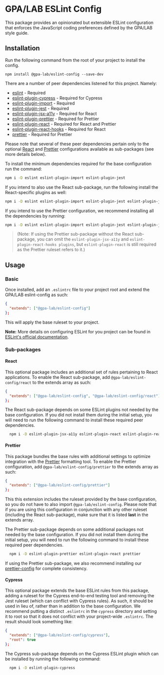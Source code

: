 # GPA/LAB ESLint Config

This package provides an opinionated but extensible ESLint configuration that enforces the JavaScript coding preferences defined by the GPA/LAB style guide.

## Installation

Run the following command from the root of your project to install the config.

`npm install @gpa-lab/eslint-config --save-dev`

There are a number of peer dependencies listened for this project. Namely:

- [eslint](https://eslint.org/docs/) - Required
- [eslint-plugin-cypress](https://github.com/cypress-io/eslint-plugin-cypress) - Required for Cypress
- [eslint-plugin-import](https://github.com/benmosher/eslint-plugin-import) - Required
- [eslint-plugin-jest](https://www.npmjs.com/package/eslint-plugin-jest) - Required
- [eslint-plugin-jsx-a11y](https://github.com/evcohen/eslint-plugin-jsx-a11y) - Required for React
- [eslint-plugin-prettier](https://github.com/prettier/eslint-plugin-prettier) - Required for Prettier
- [eslint-plugin-react](https://github.com/yannickcr/eslint-plugin-react) - Required for React and Prettier
- [eslint-plugin-react-hooks](https://github.com/facebook/react/tree/master/packages/eslint-plugin-react-hooks) - Required for React
- [prettier](https://prettier.io/docs/en/) - Required for Prettier

Please note that several of these peer dependencies pertain only to the optional [React](#React) and [Prettier](#Prettier) configurations available as sub-packages (see more details below).

To install the minimum dependencies required for the base configuration run the command:

```bash
npm i -D eslint eslint-plugin-import eslint-plugin-jest
```

If you intend to also use the React sub-package, run the following install the React-specific plugins as well:

```bash
npm i -D eslint eslint-plugin-import eslint-plugin-jest eslint-plugin-jsx-a11y eslint-plugin-react eslint-plugin-react-hooks
```

If you intend to use the Prettier configuration, we recommend installing all the dependencies by running:

```bash
npm i -D eslint eslint-plugin-import eslint-plugin-jest eslint-plugin-jsx-a11y eslint-plugin-prettier eslint-plugin-react eslint-plugin-react-hooks prettier
```

> (Note: If using the Prettier sub-package without the React sub-package, you can omit the `eslint-plugin-jsx-a11y` and `eslint-plugin-react-hooks plugins`, but `eslint-plugin-react` is still required as the Prettier ruleset refers to it.)

## Usage

### Basic

Once installed, add an `.eslintrc` file to your project root and extend the GPA/LAB eslint-config as such:

```json
{
  "extends": ["@gpa-lab/eslint-config"]
};
```

This will apply the base ruleset to your project.

**Note:** More details on configuring ESLint for you project can be found in [ESLint's official documentation](https://eslint.org/docs/user-guide/configuring).

### Sub-packages

#### React

This optional package includes an additional set of rules pertaining to React applications. To enable the React sub-package, add `@gpa-lab/eslint-config/react` to the extends array as such:

```json
{
  "extends": ["@gpa-lab/eslint-config", "@gpa-lab/eslint-config/react"]
};
```

The React sub-package depends on some ESLint plugins not needed by the base configuration. If you did not install them during the initial setup, you will need to run the following command to install these required peer dependencies.

```bash
  npm i -D eslint-plugin-jsx-a11y eslint-plugin-react eslint-plugin-react-hooks
```

#### Prettier

This package bundles the base rules with additional settings to optimize integration with the [Prettier](https://prettier.io/) formatting tool. To enable the Prettier configuration, add `@gpa-lab/eslint-config/prettier` to the extends array as such:

```json
{
  "extends": ["@gpa-lab/eslint-config/prettier"]
};
```

This this extension includes the ruleset provided by the base configuration, so you do not have to also import `@gpa-lab/eslint-config`. Please note that if you are using this configuration in conjunction with any other ruleset (including the React sub-package), make sure that it is listed **last** in the extends array.

The Prettier sub-package depends on some additional packages not needed by the base configuration. If you did not install them during the initial setup, you will need to run the following command to install these required peer dependencies.

```bash
  npm i -D eslint-plugin-prettier eslint-plugin-react prettier
```

If using the Prettier sub-package, we also recommend installing our [prettier-config](https://www.npmjs.com/package/@gpa-lab/prettier-config) for complete consistency.

#### Cypress

This optional package extends the base ESLint rules from this package, adding a ruleset for the Cypress end-to-end testing tool and removing the Jest ruleset (which can conflict with Cypress rules). As such, it should be used in lieu of, rather than in addition to the base configuration. We recommend putting a distinct `.eslintrc` in the `cypress` directory and setting it to root so that it does not conflict with your project-wide `.eslintrc`. The result should look something like:

```json
{
  "extends": ["@gpa-lab/eslint-config/cypress"],
  "root": true
};
```

The Cypress sub-package depends on the Cypress ESLint plugin which can be installed by running the following command:

```bash
  npm i -D eslint-plugin-cypress
```
